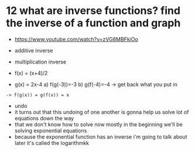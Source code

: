 # 12 what are inverse functions? find the inverse of a function and graph
- https://www.youtube.com/watch?v=zVG6MBFkiOo
- additive inverse
- multiplication inverse

- f(x) = (x+4)/2
- g(x) = 2x-4
a) f(g(-3))=-3
b) g(f(-4)=-4 -> get back what you put in
```
-> f(g(x)) = g(f(x)) = x
```
- undo
- it turns out that this undoing of one another is gonna help us solve lot of equations down the way
- that we don't know how to solve now mostly in the beginning we'll be solving exponential equations
- because the exponential function has an inverse i'm going to talk about later it's called the logarithmkk

